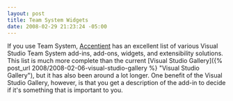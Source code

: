 ```yaml
---
layout: post
title: Team System Widgets
date: 2008-02-29 21:23:24 -05:00
---
```


If you use Team System, [Accentient](http://widgets.accentient.com/default.aspx) has an excellent list of various Visual Studio Team System add-ins, add-ons, widgets, and extensibility solutions. This list is much more complete than the current [Visual Studio Gallery]({% post_url 2008/2008-02-06-visual-studio-gallery %} "Visual Studio Gallery"), but it has also been around a lot longer. One benefit of the Visual Studio Gallery, however, is that you get a description of the add-in to decide if it's something that is important to you.
